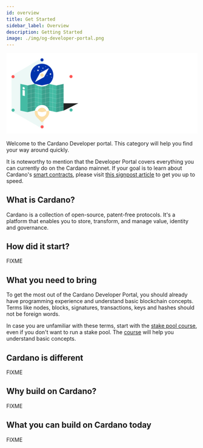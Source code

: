 ```yaml
---
id: overview
title: Get Started
sidebar_label: Overview
description: Getting Started
image: ./img/og-developer-portal.png
--- 
```

![img](../../static/img/card-getting-started-title.svg)

Welcome to the Cardano Developer portal. This category will help you find your way around quickly. 

It is noteworthy to mention that the Developer Portal covers everything you can currently do on the Cardano mainnet. If your goal is to learn about Cardano's [smart contracts](smart-contracts-signpost), please visit [this signpost article](smart-contracts-signpost) to get you up to speed.

## What is Cardano? 
Cardano is a collection of open-source, patent-free protocols. It's a platform that enables you to store, transform, and manage value, identity and governance. 

## How did it start?
FIXME

## What you need to bring
To get the most out of the Cardano Developer Portal, you should already have programming experience and understand basic blockchain concepts. Terms like nodes, blocks, signatures, transactions, keys and hashes should not be foreign words. 

In case you are unfamiliar with these terms, start with the [stake pool course](../stake-pool-course/overview), even if you don't want to run a stake pool. The [course](../stake-pool-course/overview) will help you understand basic concepts.

## Cardano is different 
FIXME

## Why build on Cardano?
FIXME

## What you can build on Cardano today
FIXME